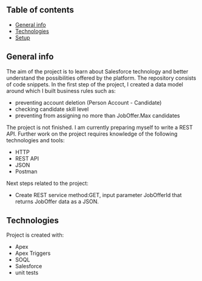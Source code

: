 ## Table of contents
* [General info](#general-info)
* [Technologies](#technologies)
* [Setup](#setup)

## General info
The aim of the project is to learn about Salesforce technology and better understand the possibilities offered by the platform. The repository consists of code snippets. In the first step of the project, I created a data model around which I built business rules such as: 
* preventing account deletion (Person Account - Candidate)
* checking candidate skill level
* preventing from assigning no more than JobOffer.Max candidates

The project is not finished. I am currently preparing myself to write a REST API. Further work on the project requires knowledge of the following technologies and tools:
* HTTP
* REST API
* JSON
* Postman

Next steps related to the project:
* Create REST service method:GET, input parameter JobOfferId that returns JobOffer data as a JSON.
	
## Technologies
Project is created with:
* Apex
* Apex Triggers
* SOQL
* Salesforce
* unit tests
